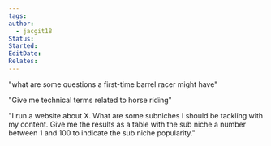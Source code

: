 ```yaml
---
tags: 
author:
  - jacgit18
Status: 
Started: 
EditDate: 
Relates:
---
```

"what are some questions a first-time barrel racer might have"  
  
  
"Give me technical terms related to horse riding"  
  
"I run a website about X. What are some subniches I should be tackling with my content. Give me the results as a table with the sub niche a number between 1 and 100 to indicate the sub niche popularity."